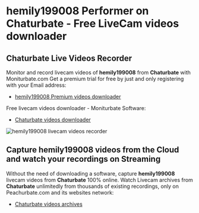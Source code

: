 # hemily199008 Performer on Chaturbate - Free LiveCam videos downloader

## Chaturbate Live Videos Recorder

Monitor and record livecam videos of **hemily199008** from **Chaturbate** with Moniturbate.com
Get a premium trial for free by just and only registering with your Email address:
* [hemily199008 Premium videos downloader](https://moniturbate.com/request-demo-licence-key.html)

Free livecam videos downloader - Moniturbate Software:
* [Chaturbate videos downloader](https://moniturbate.com/moniturbate-download-software.html)

![hemily199008 livecam videos recorder](https://peachurnet.com/templates/moniturbate-software.png)


## Capture hemily199008 videos from the Cloud and watch your recordings on Streaming

Without the need of downloading a software, capture **hemily199008** livecam videos from **Chaturbate** 100% online.
Watch Livecam archives from **Chaturbate** unlimitedly from thousands of existing recordings, only on Peachurbate.com and its websites network:
* [Chaturbate videos archives](https://peachurnet.com/)